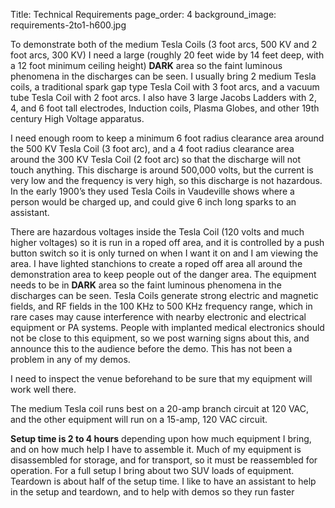 Title: Technical Requirements
page_order: 4
background_image: requirements-2to1-h600.jpg


To demonstrate both of the medium Tesla Coils (3 foot arcs, 500 KV and 2 foot arcs, 300 KV)  I need a large 
(roughly 20 feet wide by 14 feet deep, with a 12 foot minimum ceiling height) **DARK** area so the faint luminous phenomena 
in the discharges can be seen. I usually bring 2 medium Tesla coils, a traditional spark gap type Tesla Coil with 3 
foot arcs, and a vacuum tube Tesla Coil with 2 foot arcs. I also have 3 large Jacobs Ladders with 2, 4, and 6 foot tall 
electrodes, Induction coils, Plasma Globes, and other 19th century High Voltage apparatus.

I need enough room to keep a minimum 6 foot radius clearance area around the 500 KV Tesla Coil (3 foot arc), and a 4 
foot radius clearance area around the 300 KV Tesla Coil (2 foot arc) so that the discharge will not touch anything. 
This discharge is around 500,000 volts, but the current is very low and the frequency is very high, so this discharge 
is not hazardous. In the early 1900’s they used Tesla Coils in Vaudeville shows where a person would be charged up, 
and could give 6 inch long sparks to an assistant.

There are hazardous voltages inside the Tesla Coil (120 volts and much higher voltages) so it is run in a roped off 
area, and it is controlled by a push button switch so it is only turned on when I want it on and I am viewing the area. 
I have lighted stanchions to create a roped off area all around the demonstration area to keep people out of the danger 
area. The equipment needs to be in **DARK** area so the faint luminous phenomena in the discharges can be seen.
Tesla Coils generate strong electric and magnetic fields, and RF fields in the 100 KHz to 500 KHz frequency range, 
which in rare cases may cause interference with nearby electronic and electrical equipment or PA systems.  People with 
implanted medical electronics should not be close to this equipment, so we post warning signs about this, and announce 
this to the audience before the demo. This has not been a problem in any of my demos. 

I need to inspect the venue beforehand to be sure that my equipment will work well there.

The medium Tesla coil runs best on a 20-amp branch circuit at 120 VAC, and the other equipment will run on a 15-amp, 
120 VAC circuit.

**Setup time is 2 to 4 hours** depending upon how much equipment I bring, and on how much help I have to assemble it. Much 
of my equipment is disassembled for storage, and for transport, so it must be reassembled for operation. For a full 
setup I bring about two SUV loads of equipment. Teardown is about half of the setup time. I like to have an assistant 
to help in the setup and teardown, and to help with demos so they run faster